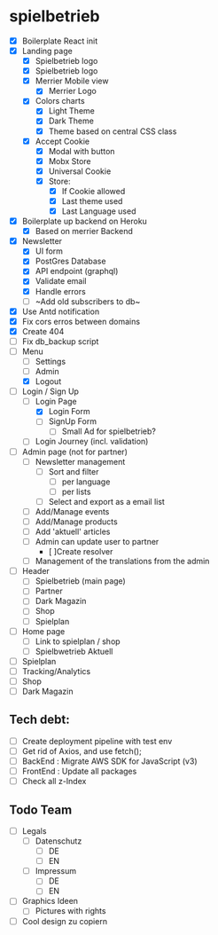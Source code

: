 # spielbetrieb

- [x] Boilerplate React init
- [x] Landing page
  - [x] Spielbetrieb logo
  - [x] Spielbetrieb logo
  - [x] Merrier Mobile view
    - [x] Merrier Logo
  - [x] Colors charts
    - [x] Light Theme
    - [x] Dark Theme
    - [x] Theme based on central CSS class
  - [x] Accept Cookie
    - [x] Modal with button
    - [x] Mobx Store
    - [x] Universal Cookie
    - [x] Store:
      - [x] If Cookie allowed
      - [x] Last theme used
      - [x] Last Language used
- [x] Boilerplate up backend on Heroku
  - [x] Based on merrier Backend
- [x] Newsletter
  - [x] UI form
  - [x] PostGres Database
  - [x] API endpoint (graphql)
  - [x] Validate email
  - [x] Handle errors
  - [ ] ~Add old subscribers to db~
- [x] Use Antd notification
- [x] Fix cors erros between domains
- [x] Create 404
- [ ] Fix db_backup script
- [ ] Menu
  - [ ] Settings
  - [ ] Admin
  - [x] Logout
- [ ] Login / Sign Up
  - [ ] Login Page
    - [x] Login Form
    - [ ] SignUp Form
      - [ ] Small Ad for spielbetrieb? 
  - [ ] Login Journey (incl. validation)
- [ ] Admin page (not for partner)
  - [ ] Newsletter management
    - [ ] Sort and filter
      - [ ] per language
      - [ ] per lists
    - [ ] Select and export as a email list
  - [ ] Add/Manage events
  - [ ] Add/Manage products
  - [ ] Add 'aktuell' articles
  - [ ] Admin can update user to partner
      - [ ]Create resolver 
  - [ ] Management of the translations from the admin
- [ ] Header
  - [ ] Spielbetrieb (main page)
  - [ ] Partner
  - [ ] Dark Magazin
  - [ ] Shop
  - [ ] Spielplan
- [ ] Home page
  - [ ] Link to spielplan / shop
  - [ ] Spielbwetrieb Aktuell
- [ ] Spielplan
- [ ] Tracking/Analytics
- [ ] Shop
- [ ] Dark Magazin

## Tech debt:

- [ ] Create deployment pipeline with test env
- [ ] Get rid of Axios, and use fetch();
- [ ] BackEnd : Migrate AWS SDK for JavaScript (v3) 
- [ ] FrontEnd : Update all packages
- [ ] Check all z-Index

## Todo Team

  - [ ] Legals
    - [ ] Datenschutz
      - [ ] DE
      - [ ] EN
    - [ ] Impressum
      - [ ] DE
      - [ ] EN
  - [ ] Graphics Ideen
    - [ ] Pictures with rights
  - [ ] Cool design zu copiern
